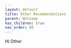 ```yaml
---
layout: default
title: Other Recommendations
parent: Welcome
has_children: true
nav_order: 40
---
```

Hi Other